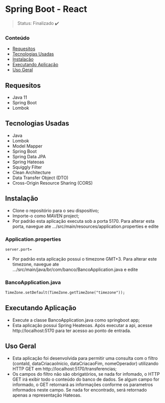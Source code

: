 <h1>Spring Boot - React</h1>

> Status: Finalizado ✔️

### Conteúdo

* [Requesitos](#requesitos)
* [Tecnologias Usadas](#tecnologias)
* [Instalação](#instalacao)
* [Executando Aplicação](#executando-aplicacao)
* [Uso Geral](#uso-geral)

## <a name="requesitos"></a>Requesitos

- Java 11
- Spring Boot
- Lombok

## <a name="tecnologias"></a>Tecnologias Usadas

- Java
- Lombok
- Model Mapper
- Spring Boot
- Spring Data JPA
- Spring Hateoas
- Squiggly Filter
- Clean Architecture
- Data Transfer Object (DTO)
- Cross-Origin Resource Sharing (CORS)

## <a name="instalacao"></a>Instalação

- Clone o repositório para o seu dispositivo;
- Importe-o como MAVEN project;
- Por padrão esta aplicação executa sob a porta 5170. Para alterar esta porta, navegue ate .../src/main/resources/application.properties e edite
### Application.properties
```xml
server.port=
```
- Por padrão esta aplicação possui o timezone GMT+3. Para alterar este timezone, navegue ate .../src/main/java/br/com/banco/BancoApplication.java e edite
### BancoApplication.java
```xml
TimeZone.setDefault(TimeZone.getTimeZone("timezone"));
```

## <a name="executando-aplicacao"></a>Executando Aplicação

- Execute a classe BancoApplication.java como springboot app;
- Esta aplicação possui Spring Heateoas. Após executar a api, acesse http://localhost:5170 para ter acesso ao ponto de entrada.

## <a name="uso-geral"></a>Uso Geral

- Esta aplicação foi desenvolvida para permitir uma consulta com o filtro (contaId, dataCriacaoInicio, dataCriacaoFim, nomeOperador) utilizando HTTP GET em http://localhost:5170/transferencias;
- Os campos do filtro não são obrigatórios, se nada for infomado, o HTTP GET irá exibir todo o conteúdo do banco de dados. Se algum campo for informado, o GET retornará as informações conforme os parametros informados neste campo. Se nada for encontrado, será retornado apenas a representação Hateoas.
